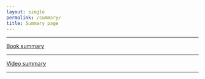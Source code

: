 ```yaml
---
layout: single
permalink: /summary/
title: Summary page
---
```


<hr>
<p>
    <a href="{{ '/summary/book/' | relative_url }}" class="btn btn--facebook btn--large">
        <i class="fas fa-book"></i>  Book summary
    </a>
</p>
<hr>
<p>
    <a href="{{ '/summary/video/' | relative_url }}" class="btn btn--youtube btn--large">
        <i class="fas fa-circle-play"></i> Video summary
    </a>
</p>
<hr>
<!-- {% for post in site.posts %}
    {% for cat in post.categories %}
        {% for tag in post.tags %}
            {% if cat == "summary" and tag == "book" %}
                {{ post.title }}
            {% endif %}
        {% endfor %}
    {% endfor %}
{% endfor %} -->
